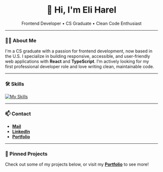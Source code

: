 <h1 align="center">👋 Hi, I'm Eli Harel</h1>
<p align="center">
  Frontend Developer • CS Graduate • Clean Code Enthusiast
</p>

---

### 👨‍💻 About Me

I'm a CS graduate with a passion for frontend development, now based in the U.S. I specialize in building responsive, accessible, and user-friendly web applications with **React** and **TypeScript**. I’m actively looking for my first professional developer role and love writing clean, maintainable code.

---

### 🛠️ Skills

[![My Skills](https://skillicons.dev/icons?i=ts,js,html,css,react,nodejs,mongodb,java,cs)](https://skillicons.dev)

---

### 📫 Contact

- [**Mail**](mailto:eliharel3@gmail.com)
- [**LinkedIn**](https://www.linkedin.com/in/eli-harel-a5254749/)
- [**Portfolio**](https://eliharel.vercel.app/)

---

### 📌 Pinned Projects

Check out some of my projects below, or visit my [**Portfolio**](https://eliharel.vercel.app/projects) to see more!
